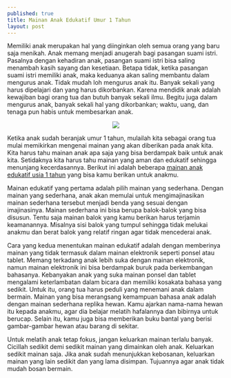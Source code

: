 ```yaml
---
published: true
title: Mainan Anak Edukatif Umur 1 Tahun
layout: post
---
```

Memiliki anak merupakan hal yang diinginkan oleh semua orang yang baru saja menikah. Anak memang menjadi anugerah bagi pasangan suami istri. Pasalnya dengan kehadiran anak, pasangan suami istri bisa saling menambah kasih sayang dan kesetiaan. Betapa tidak, ketika pasangan suami istri memiliki anak, maka keduanya akan saling membantu dalam mengurus anak. Tidak mudah loh mengurus anak itu. Banyak sekali yang harus dipelajari dan yang harus dikorbankan. Karena mendidik anak adalah kewajiban bagi orang tua dan butuh banyak sekali ilmu. Begitu juga dalam mengurus anak, banyak sekali hal yang dikorbankan; waktu, uang, dan tenaga pun habis untuk membesarkan anak.

<center><img src="https://2.bp.blogspot.com/-kiU9nmcXz04/USGwWVgXNzI/AAAAAAAADdM/_dCc-mlygBM/s1600/mainan+anak.jpg"></center>

Ketika anak sudah beranjak umur 1 tahun, mulailah kita sebagai orang tua mulai memikirkan mengenai mainan yang akan diberikan pada anak kita. Kita harus tahu mainan anak apa saja yang bisa berdampak baik untuk anak kita. Setidaknya kita harus tahu mainan yang aman dan edukatif sehingga menunjang kecerdasannya. Berikut ini adalah beberapa <a href="https://www.ruparupa.com/mainan-dan-bayi.html">mainan anak edukatif usia 1 tahun</a> yang bisa kamu berikan untuk anakmu.

Mainan edukatif yang pertama adalah pilih mainan yang sederhana. Dengan mainan yang sederhana, anak akan memulai untuk mengimajinasikan mainan sederhana tersebut menjadi benda yang sesuai dengan imajinasinya. Mainan sederhana ini bisa berupa balok-balok yang bisa disusun. Tentu saja mainan balok yang kamu berikan harus terjamin keamanannya. Misalnya sisi balok yang tumpul sehingga tidak melukai anakmu dan berat balok yang relatif ringan agar tidak mencederai anak.

Cara yang kedua menentukan mainan edukatif adalah dengan memberinya mainan yang tidak termasuk dalam mainan elektronik seperti ponsel atau tablet. Memang terkadang anak lebih suka dengan mainan elektronik, namun mainan elektronik ini bisa berdampak buruk pada berkembangan bahasanya. Kebanyakan anak yang suka mainan ponsel dan tablet mengalami keterlambatan dalam bicara dan memiliki kosakata bahasa yang sedikit. Untuk itu, orang tua harus peduli yang menemani anak dalam bermain. Mainan yang bisa merangsang kemampuan bahasa anak adalah dengan mainan sederhana replika hewan. Kamu ajarkan nama-nama hewan itu kepada anakmu, agar dia belajar melatih hafalannya dan bibirnya untuk berucap. Selain itu, kamu juga bisa memberikan buku bantal yang berisi gambar-gambar hewan atau barang di sekitar.

Untuk melatih anak tetap fokus, jangan keluarkan mainan terlalu banyak. Cicillah sedikit demi sedikit mainan yang dimainkan oleh anak. Keluarkan sedikit mainan saja. Jika anak sudah menunjukkan kebosanan, keluarkan mainan yang lain sedikit dan yang lama disimpan. Tujuannya agar anak tidak mudah bosan bermain.